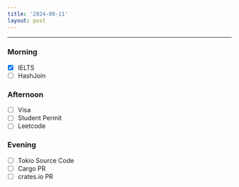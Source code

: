 ```yaml
---
title: '2024-08-11'
layout: post
---
```


---

### Morning

- [x] IELTS
- [ ] HashJoin

### Afternoon

- [ ] Visa
- [ ] Student Permit
- [ ] Leetcode

### Evening

- [ ] Tokio Source Code
- [ ] Cargo PR
- [ ] crates.io PR
